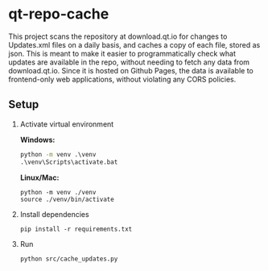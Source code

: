 # qt-repo-cache

This project scans the repository at download.qt.io for changes to Updates.xml
files on a daily basis, and caches a copy of each file, stored as json.
This is meant to make it easier to programmatically check what updates are
available in the repo, without needing to fetch any data from download.qt.io.
Since it is hosted on Github Pages, the data is available to frontend-only
web applications, without violating any CORS policies.

## Setup

1. Activate virtual environment

    **Windows:**
    ```cmd
    python -m venv .\venv
    .\venv\Scripts\activate.bat
    ```

    **Linux/Mac:**
    ```shell
    python -m venv ./venv
    source ./venv/bin/activate
    ```

2. Install dependencies

    ```shell
    pip install -r requirements.txt
    ```

3. Run
   ```shell
   python src/cache_updates.py
   ```
